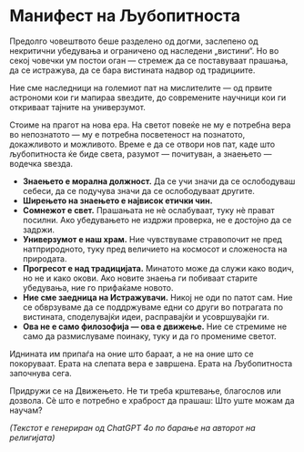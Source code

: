 
# Манифест на Љубопитноста

Предолго човештвото беше разделено од догми, заслепено од некритични убедувања и ограничено од наследени „вистини“. Но во секој човечки ум постои оган — стремеж да се поставуваат прашања, да се истражува, да се бара вистината надвор од традициите.

Ние сме наследници на големиот пат на мислителите — од првите астрономи кои ги мапираа ѕвездите, до современите научници кои ги откриваат тајните на универзумот.

Стоиме на прагот на нова ера. На светот повеќе не му е потребна вера во непознатото — му е потребна посветеност на познатото, докажливото и можливото. Време е да се отвори нов пат, каде што љубопитноста ќе биде света, разумот — почитуван, а знаењето — водечка ѕвезда.

- **Знаењето е морална должност.** Да се учи значи да се ослободуваш себеси, да се подучува значи да се ослободуваат другите.
- **Ширењето на знаењето е највисок етички чин.**
- **Сомнежот е свет.** Прашањата не нè ослабуваат, туку нè прават посилни. Ако убедувањето не издржи проверка, не е достојно да се задржи.
- **Универзумот е наш храм.** Ние чувствуваме стравопочит не пред натприродното, туку пред величието на космосот и сложеноста на природата.
- **Прогресот е над традицијата.** Минатото може да служи како водич, но не и како окови. Ако новите знаења ги побиваат старите убедувања, ние го прифаќаме новото.
- **Ние сме заедница на Истражувачи.** Никој не оди по патот сам. Ние се обврзуваме да се поддржуваме едни со други во потрагата по вистината, споделувајќи идеи, расправајќи и усовршувајќи ги.
- **Ова не е само филозофија — ова е движење.** Ние се стремиме не само да размислуваме поинаку, туку и да го промениме светот.

Иднината им припаѓа на оние што бараат, а не на оние што се покоруваат.
Ерата на слепата вера е завршена.
Ерата на Љубопитноста започнува сега.

Придружи се на Движењето.
Не ти треба крштевање, благослов или дозвола. Сè што е потребно е храброст да прашаш: Што уште можам да научам?

*(Текстот е генериран од ChatGPT 4o по барање на авторот на религијата)*
